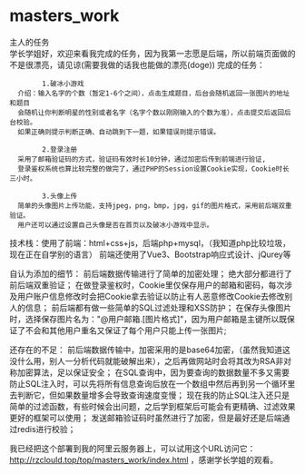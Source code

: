 # masters_work
主人的任务<br>
学长学姐好，欢迎来看我完成的任务，因为我第一志愿是后端，所以前端页面做的不是很漂亮，请见谅(需要我做的话我也能做的漂亮(doge))
    完成的任务：
    
            1.破冰小游戏
      介绍：输入名字的个数（暂定1-6个之间），点击生成题目，后台会随机返回一张图片的地址和题目
      会随机让你判断明星的性别或者名字（名字个数以刚刚输入的个数为准），点击提交后返回后台校验。
      如果正确则提示判断正确、自动跳到下一题，如果错误则提示错误。

            2.登录注册
      采用了邮箱验证码的方式，验证码有效时长10分钟，通过加密后传到前端进行验证,
      登录鉴权系统也算比较完整的做完了，通过PHP的Session设置Cookie实现，Cookie时长三小时。
            
            3.头像上传
      简单的头像图片上传功能，支持jpeg，png，bmp，jpg，gif的图片格式，采用前后端双重验证。
      用户还可以通过设置自己头像是否在首页以及破冰小游戏中显示。
            
    
技术栈：使用了前端：html+css+js，后端php+mysql，（我知道php比较垃圾，现在正在自学别的语言）
前端还使用了Vue3、Bootstrap响应式设计、jQurey等

自认为添加的细节：
  前后端数据传输进行了简单的加密处理；
  绝大部分都进行了前后端双重验证；
  在做登录鉴权时，Cookie里仅保存用户的邮箱和密码，每次涉及用户账户信息修改时会把Cookie拿去验证以防止有人恶意修改Cookie去修改别人的信息；
  前后端都有做一些简单的SQL过滤处理和XSS防护；
  在保存头像图片时，选择保存图片名为："@用户邮箱.[图片格式]"，因为用户邮箱是主键所以既保证了不会和其他用户重名又保证了每个用户只能上传一张图片;
  
  
还存在的不足：
  前后端数据传输中，加密采用的是base64加密，（虽然我知道这没什么用，别人一分析代码就能破解出来），之后再做网站时会将其改为RSA非对称加密算法，足以保证安全；
  在SQL查询中，因为要查询的数据数量不多又需要防止SQL注入时，可以先将所有信息查询后放在一个数组中然后再到另一个循环里去判断它，但如果数量增多会导致查询速度变慢；
  现在我的防止SQL注入还只是简单的过滤函数，有些时候会出问题，之后学到框架后可能会有更精确、过滤效果更好的框架可以使用；
  发送邮箱验证码时虽然进行了加密，但是最好还是后端通过redis进行校验；

我已经把这个部署到我的阿里云服务器上，可以试用这个URL访问它：http://rzclould.top/top/masters_work/index.html ，感谢学长学姐的观看。


